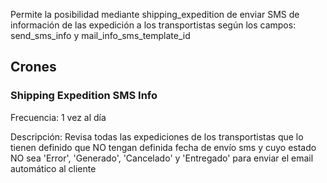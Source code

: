 Permite la posibilidad mediante shipping_expedition de enviar SMS de información de las expedición a los transportistas según los campos: send_sms_info y mail_info_sms_template_id

## Crones
### Shipping Expedition SMS Info
Frecuencia: 1 vez al día

Descripción: Revisa todas las expediciones de los transportistas que lo tienen definido que NO tengan definida fecha de envío sms y cuyo estado NO sea 'Error', 'Generado', 'Cancelado' y 'Entregado' para enviar el email automático al cliente
